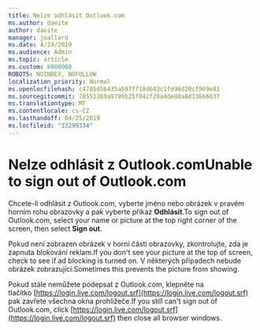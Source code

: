 ```yaml
---
title: Nelze odhlásit Outlook.com
ms.author: daeite
author: daeite
manager: joallard
ms.date: 4/24/2019
ms.audience: Admin
ms.topic: article
ms.custom: 8000008
ROBOTS: NOINDEX, NOFOLLOW
localization_priority: Normal
ms.openlocfilehash: c4705d56435a597f718d643c1fd96d20cf969e81
ms.sourcegitcommit: 70551369a9799b25f042f20a4de88a8d33666037
ms.translationtype: MT
ms.contentlocale: cs-CZ
ms.lasthandoff: 04/25/2019
ms.locfileid: "33299334"
---
```

# <a name="unable-to-sign-out-of-outlookcom"></a><span data-ttu-id="98f94-102">Nelze odhlásit z Outlook.com</span><span class="sxs-lookup"><span data-stu-id="98f94-102">Unable to sign out of Outlook.com</span></span>

<span data-ttu-id="98f94-103">Chcete-li odhlásit z Outlook.com, vyberte jméno nebo obrázek v pravém horním rohu obrazovky a pak vyberte příkaz **Odhlásit**.</span><span class="sxs-lookup"><span data-stu-id="98f94-103">To sign out of Outlook.com, select your name or picture at the top right corner of the screen, then select **Sign out**.</span></span>

<span data-ttu-id="98f94-104">Pokud není zobrazen obrázek v horní části obrazovky, zkontrolujte, zda je zapnuta blokování reklam.</span><span class="sxs-lookup"><span data-stu-id="98f94-104">If you don't see your picture at the top of screen, check to see if ad blocking is turned on.</span></span> <span data-ttu-id="98f94-105">V některých případech nebude obrázek zobrazující.</span><span class="sxs-lookup"><span data-stu-id="98f94-105">Sometimes this prevents the picture from showing.</span></span>

<span data-ttu-id="98f94-106">Pokud stále nemůžete podepsat z Outlook.com, klepněte na tlačítko [https://login.live.com/logout.srf](https://login.live.com/logout.srf) pak zavřete všechna okna prohlížeče.</span><span class="sxs-lookup"><span data-stu-id="98f94-106">If you still can't sign out of Outlook.com, click [https://login.live.com/logout.srf](https://login.live.com/logout.srf) then close all browser windows.</span></span>